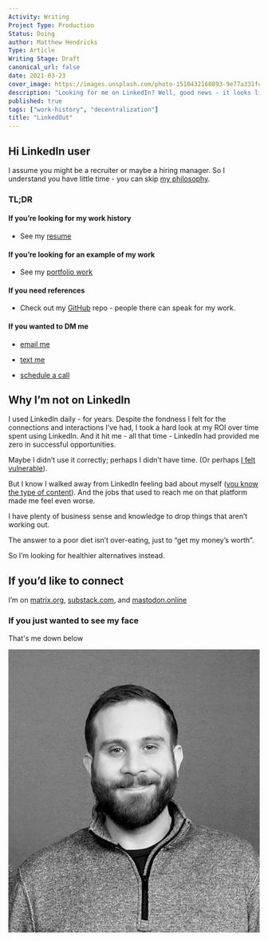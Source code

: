 ```yaml
---
Activity: Writing
Project Type: Production
Status: Doing
author: Matthew Hendricks
Type: Article
Writing Stage: Draft
canonical_url: false
date: 2021-03-23
cover_image: https://images.unsplash.com/photo-1510432160893-9e77a331fc0c
description: "Looking for me on LinkedIn? Well, good news - it looks like you found me, anyway!"
published: true
tags: ["work-history", "decentralization"]
title: "LinkedOut"
---
```


## Hi LinkedIn user

I assume you might be a recruiter or maybe a hiring manager. So I understand you have little time - you can skip [my philosophy](#why-im-not-on-linkedin).

### TL;DR

#### If you’re looking for my work history

- See my [resume](/resume/)

#### If you’re looking for an example of my work

- See my [portfolio work](/work/)

#### If you need references

- Check out my [GitHub](https://github.com/watthem/) repo - people there can speak for my work.

#### If you wanted to DM me

- [email me](mailto:mscotthendricks@gmail.com)

- [text me](tel:+12064465495)

- [schedule a call](/contact#schedule-a-call)

## Why I’m not on LinkedIn

I used LinkedIn daily - for years. Despite the fondness I felt for the connections and interactions I’ve had, I took a hard look at my ROI over time spent using LinkedIn. And it hit me - all that time - LinkedIn had provided me zero in successful opportunities.

Maybe I didn’t use it correctly; perhaps I didn’t have time. (Or perhaps [I felt vulnerable](https://9to5mac.com/2021/06/29/linkedin-breach/)).

But I know I walked away from LinkedIn feeling bad about myself ([you know the type of content](https://slate.com/technology/2019/04/linkedin-stalking-self-loathing-social-media-envy.html)). And the jobs that used to reach me on that platform made me feel even worse.

I have plenty of business sense and knowledge to drop things that aren’t working out.

The answer to a poor diet isn’t over-eating, just to “get my money’s worth”.

So I’m looking for healthier alternatives instead.

## If you’d like to connect

I’m on [matrix.org](https://matrix.to/#/@matthewhendricks:matrix.org), [substack.com](https://matthewhendricks.substack.com/), and [mastodon.online](https://mastodon.online/@matthewhendricks)

### If you just wanted to see my face

That's me down below

![Matthew Hendricks](../../static/author.jpeg)
